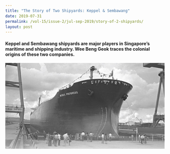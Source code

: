 ```yaml
---
title: "The Story of Two Shipyards: Keppel & Sembawang"
date: 2019-07-31
permalink: /vol-15/issue-2/jul-sep-2019/story-of-2-shipyards/
layout: post
---
```

#### Keppel and Sembawang shipyards are major players in Singapore’s maritime and shipping industry. **Wee Beng Geok** traces the colonial origins of these two companies.

<img src="/images/Vol-15-issue-2/the-story-of-two-shipyards/Ship1.JPG">
<div style="background-color: white;"></i></div>